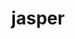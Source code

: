 ---
title: "jasper"
layout: cache
categories: [package, develop]
meta: {"versions": ["2.0.32", "4.2.4"], "compilers": ["gcc@=11.4.0", "gcc@=12.4.0", "gcc@=7.3.1", "gcc@=9.4.0", "oneapi@=2024.1.0", "oneapi@=2024.2.1"], "oss": ["amzn2", "ubuntu20.04", "ubuntu22.04"], "platforms": ["linux"], "targets": ["aarch64", "neoverse_v1", "ppc64le", "x86_64_v3", "x86_64_v4"], "stacks": ["aws-isc", "aws-isc-aarch64", "aws-pcluster-neoverse_v1", "aws-pcluster-x86_64_v4", "e4s", "e4s-neoverse_v1", "e4s-oneapi", "e4s-power", "root"], "num_specs": 24, "num_specs_by_stack": {"root": 24, "aws-isc-aarch64": 2, "aws-pcluster-neoverse_v1": 2, "aws-isc": 2, "aws-pcluster-x86_64_v4": 4, "e4s-power": 4, "e4s-neoverse_v1": 4, "e4s": 4, "e4s-oneapi": 2}}
spec_details: [{"hash": "dx4s2wn5qw6a64sjv5iia5euhc5zqvbl", "compiler": "gcc@=7.3.1", "versions": ["4.2.4"], "os": "amzn2", "platform": "linux", "target": "aarch64", "variants": ["build_system=cmake", "build_type=Release", "generator=make", "~ipo", "+jpeg", "~opengl", "+shared"], "stacks": ["root", "aws-isc-aarch64"], "size": "-", "tarball": "https://binaries.spack.io/develop/build_cache/linux-amzn2-aarch64/gcc-7.3.1/jasper-4.2.4/linux-amzn2-aarch64-gcc-7.3.1-jasper-4.2.4-dx4s2wn5qw6a64sjv5iia5euhc5zqvbl.spack"}, {"hash": "ll3aqnyowia6f2tvvtbazypm4czuh53t", "compiler": "gcc@=7.3.1", "versions": ["4.2.4"], "os": "amzn2", "platform": "linux", "target": "aarch64", "variants": ["build_system=cmake", "build_type=Release", "generator=make", "~ipo", "+jpeg", "~opengl", "+shared"], "stacks": ["root", "aws-isc-aarch64"], "size": "-", "tarball": "https://binaries.spack.io/develop/build_cache/linux-amzn2-aarch64/gcc-7.3.1/jasper-4.2.4/linux-amzn2-aarch64-gcc-7.3.1-jasper-4.2.4-ll3aqnyowia6f2tvvtbazypm4czuh53t.spack"}, {"hash": "6evdaqqox756e3gvnyrmq7audwpcabw7", "compiler": "gcc@=12.4.0", "versions": ["4.2.4"], "os": "amzn2", "platform": "linux", "target": "neoverse_v1", "variants": ["build_system=cmake", "build_type=Release", "generator=make", "~ipo", "+jpeg", "~opengl", "+shared"], "stacks": ["aws-pcluster-neoverse_v1", "root"], "size": "-", "tarball": "https://binaries.spack.io/develop/build_cache/linux-amzn2-neoverse_v1/gcc-12.4.0/jasper-4.2.4/linux-amzn2-neoverse_v1-gcc-12.4.0-jasper-4.2.4-6evdaqqox756e3gvnyrmq7audwpcabw7.spack"}, {"hash": "zkv2b3m2gjnwq7jv5y3b46z73hno67zy", "compiler": "gcc@=12.4.0", "versions": ["4.2.4"], "os": "amzn2", "platform": "linux", "target": "neoverse_v1", "variants": ["build_system=cmake", "build_type=Release", "generator=make", "~ipo", "+jpeg", "~opengl", "+shared"], "stacks": ["aws-pcluster-neoverse_v1", "root"], "size": "-", "tarball": "https://binaries.spack.io/develop/build_cache/linux-amzn2-neoverse_v1/gcc-12.4.0/jasper-4.2.4/linux-amzn2-neoverse_v1-gcc-12.4.0-jasper-4.2.4-zkv2b3m2gjnwq7jv5y3b46z73hno67zy.spack"}, {"hash": "pm7depq6o7abixnzsexuqflt6nspc34h", "compiler": "gcc@=7.3.1", "versions": ["4.2.4"], "os": "amzn2", "platform": "linux", "target": "x86_64_v3", "variants": ["build_system=cmake", "build_type=Release", "generator=make", "~ipo", "+jpeg", "~opengl", "+shared"], "stacks": ["aws-isc", "root"], "size": "-", "tarball": "https://binaries.spack.io/develop/build_cache/linux-amzn2-x86_64_v3/gcc-7.3.1/jasper-4.2.4/linux-amzn2-x86_64_v3-gcc-7.3.1-jasper-4.2.4-pm7depq6o7abixnzsexuqflt6nspc34h.spack"}, {"hash": "prk3gksmm4r6kvn45dpq2lwrtqxmdy7k", "compiler": "gcc@=7.3.1", "versions": ["4.2.4"], "os": "amzn2", "platform": "linux", "target": "x86_64_v3", "variants": ["build_system=cmake", "build_type=Release", "generator=make", "~ipo", "+jpeg", "~opengl", "+shared"], "stacks": ["aws-isc", "root"], "size": "-", "tarball": "https://binaries.spack.io/develop/build_cache/linux-amzn2-x86_64_v3/gcc-7.3.1/jasper-4.2.4/linux-amzn2-x86_64_v3-gcc-7.3.1-jasper-4.2.4-prk3gksmm4r6kvn45dpq2lwrtqxmdy7k.spack"}, {"hash": "dcgztuikknk4dmz66hi56xq2rpljnext", "compiler": "oneapi@=2024.1.0", "versions": ["4.2.4"], "os": "amzn2", "platform": "linux", "target": "x86_64_v3", "variants": ["build_system=cmake", "build_type=Release", "generator=make", "~ipo", "+jpeg", "~opengl", "+shared"], "stacks": ["root", "aws-pcluster-x86_64_v4"], "size": "-", "tarball": "https://binaries.spack.io/develop/build_cache/linux-amzn2-x86_64_v3/oneapi-2024.1.0/jasper-4.2.4/linux-amzn2-x86_64_v3-oneapi-2024.1.0-jasper-4.2.4-dcgztuikknk4dmz66hi56xq2rpljnext.spack"}, {"hash": "drz7pdglsikn7jtsb7gc7jfcz5ynvn2z", "compiler": "oneapi@=2024.1.0", "versions": ["4.2.4"], "os": "amzn2", "platform": "linux", "target": "x86_64_v3", "variants": ["build_system=cmake", "build_type=Release", "generator=make", "~ipo", "+jpeg", "~opengl", "+shared"], "stacks": ["root", "aws-pcluster-x86_64_v4"], "size": "-", "tarball": "https://binaries.spack.io/develop/build_cache/linux-amzn2-x86_64_v3/oneapi-2024.1.0/jasper-4.2.4/linux-amzn2-x86_64_v3-oneapi-2024.1.0-jasper-4.2.4-drz7pdglsikn7jtsb7gc7jfcz5ynvn2z.spack"}, {"hash": "3hp7azhagbshqj3hsf3wmt76oyvq3bvs", "compiler": "oneapi@=2024.1.0", "versions": ["4.2.4"], "os": "amzn2", "platform": "linux", "target": "x86_64_v4", "variants": ["build_system=cmake", "build_type=Release", "generator=make", "~ipo", "+jpeg", "~opengl", "+shared"], "stacks": ["root", "aws-pcluster-x86_64_v4"], "size": "-", "tarball": "https://binaries.spack.io/develop/build_cache/linux-amzn2-x86_64_v4/oneapi-2024.1.0/jasper-4.2.4/linux-amzn2-x86_64_v4-oneapi-2024.1.0-jasper-4.2.4-3hp7azhagbshqj3hsf3wmt76oyvq3bvs.spack"}, {"hash": "ylecbp3lxw5to62vzhrdmx72rlpkyk6p", "compiler": "oneapi@=2024.1.0", "versions": ["4.2.4"], "os": "amzn2", "platform": "linux", "target": "x86_64_v4", "variants": ["build_system=cmake", "build_type=Release", "generator=make", "~ipo", "+jpeg", "~opengl", "+shared"], "stacks": ["root", "aws-pcluster-x86_64_v4"], "size": "-", "tarball": "https://binaries.spack.io/develop/build_cache/linux-amzn2-x86_64_v4/oneapi-2024.1.0/jasper-4.2.4/linux-amzn2-x86_64_v4-oneapi-2024.1.0-jasper-4.2.4-ylecbp3lxw5to62vzhrdmx72rlpkyk6p.spack"}, {"hash": "53ydp62rzhnq2d5aarerbw3udkk2f5xn", "compiler": "gcc@=9.4.0", "versions": ["2.0.32"], "os": "ubuntu20.04", "platform": "linux", "target": "ppc64le", "variants": ["build_system=cmake", "build_type=Release", "generator=make", "~ipo", "+jpeg", "~opengl", "+shared"], "stacks": ["root", "e4s-power"], "size": "-", "tarball": "https://binaries.spack.io/develop/build_cache/linux-ubuntu20.04-ppc64le/gcc-9.4.0/jasper-2.0.32/linux-ubuntu20.04-ppc64le-gcc-9.4.0-jasper-2.0.32-53ydp62rzhnq2d5aarerbw3udkk2f5xn.spack"}, {"hash": "zyclfvi536q2vqlsgok3uggneveogxct", "compiler": "gcc@=9.4.0", "versions": ["2.0.32"], "os": "ubuntu20.04", "platform": "linux", "target": "ppc64le", "variants": ["build_system=cmake", "build_type=Release", "generator=make", "~ipo", "+jpeg", "~opengl", "+shared"], "stacks": ["root", "e4s-power"], "size": "-", "tarball": "https://binaries.spack.io/develop/build_cache/linux-ubuntu20.04-ppc64le/gcc-9.4.0/jasper-2.0.32/linux-ubuntu20.04-ppc64le-gcc-9.4.0-jasper-2.0.32-zyclfvi536q2vqlsgok3uggneveogxct.spack"}, {"hash": "rgqg4xvpth5h2luj3k52n4qpgs7kc7rv", "compiler": "gcc@=9.4.0", "versions": ["4.2.4"], "os": "ubuntu20.04", "platform": "linux", "target": "ppc64le", "variants": ["build_system=cmake", "build_type=Release", "generator=make", "~ipo", "+jpeg", "~opengl", "+shared"], "stacks": ["root", "e4s-power"], "size": "-", "tarball": "https://binaries.spack.io/develop/build_cache/linux-ubuntu20.04-ppc64le/gcc-9.4.0/jasper-4.2.4/linux-ubuntu20.04-ppc64le-gcc-9.4.0-jasper-4.2.4-rgqg4xvpth5h2luj3k52n4qpgs7kc7rv.spack"}, {"hash": "xcazzgyuazzsftovgcmsxxn7qb6mc2ft", "compiler": "gcc@=9.4.0", "versions": ["4.2.4"], "os": "ubuntu20.04", "platform": "linux", "target": "ppc64le", "variants": ["build_system=cmake", "build_type=Release", "generator=make", "~ipo", "+jpeg", "~opengl", "+shared"], "stacks": ["root", "e4s-power"], "size": "-", "tarball": "https://binaries.spack.io/develop/build_cache/linux-ubuntu20.04-ppc64le/gcc-9.4.0/jasper-4.2.4/linux-ubuntu20.04-ppc64le-gcc-9.4.0-jasper-4.2.4-xcazzgyuazzsftovgcmsxxn7qb6mc2ft.spack"}, {"hash": "jqz66c3hk345qmj6jd3275qzcc6mothz", "compiler": "gcc@=11.4.0", "versions": ["2.0.32"], "os": "ubuntu22.04", "platform": "linux", "target": "neoverse_v1", "variants": ["build_system=cmake", "build_type=Release", "generator=make", "~ipo", "+jpeg", "~opengl", "+shared"], "stacks": ["root", "e4s-neoverse_v1"], "size": "-", "tarball": "https://binaries.spack.io/develop/build_cache/linux-ubuntu22.04-neoverse_v1/gcc-11.4.0/jasper-2.0.32/linux-ubuntu22.04-neoverse_v1-gcc-11.4.0-jasper-2.0.32-jqz66c3hk345qmj6jd3275qzcc6mothz.spack"}, {"hash": "yaj4zmz4doi65eizgipibav2m3mtjuzq", "compiler": "gcc@=11.4.0", "versions": ["2.0.32"], "os": "ubuntu22.04", "platform": "linux", "target": "neoverse_v1", "variants": ["build_system=cmake", "build_type=Release", "generator=make", "~ipo", "+jpeg", "~opengl", "+shared"], "stacks": ["root", "e4s-neoverse_v1"], "size": "-", "tarball": "https://binaries.spack.io/develop/build_cache/linux-ubuntu22.04-neoverse_v1/gcc-11.4.0/jasper-2.0.32/linux-ubuntu22.04-neoverse_v1-gcc-11.4.0-jasper-2.0.32-yaj4zmz4doi65eizgipibav2m3mtjuzq.spack"}, {"hash": "aqdo3aga7uzuuzih3yrxviwenytqrwix", "compiler": "gcc@=11.4.0", "versions": ["4.2.4"], "os": "ubuntu22.04", "platform": "linux", "target": "neoverse_v1", "variants": ["build_system=cmake", "build_type=Release", "generator=make", "~ipo", "+jpeg", "~opengl", "+shared"], "stacks": ["root", "e4s-neoverse_v1"], "size": "-", "tarball": "https://binaries.spack.io/develop/build_cache/linux-ubuntu22.04-neoverse_v1/gcc-11.4.0/jasper-4.2.4/linux-ubuntu22.04-neoverse_v1-gcc-11.4.0-jasper-4.2.4-aqdo3aga7uzuuzih3yrxviwenytqrwix.spack"}, {"hash": "dhor2sk376u5d7hs53tvmjiuypnvb7l5", "compiler": "gcc@=11.4.0", "versions": ["4.2.4"], "os": "ubuntu22.04", "platform": "linux", "target": "neoverse_v1", "variants": ["build_system=cmake", "build_type=Release", "generator=make", "~ipo", "+jpeg", "~opengl", "+shared"], "stacks": ["root", "e4s-neoverse_v1"], "size": "-", "tarball": "https://binaries.spack.io/develop/build_cache/linux-ubuntu22.04-neoverse_v1/gcc-11.4.0/jasper-4.2.4/linux-ubuntu22.04-neoverse_v1-gcc-11.4.0-jasper-4.2.4-dhor2sk376u5d7hs53tvmjiuypnvb7l5.spack"}, {"hash": "46vjq5asjnly7q7znkayv5p6dmcfaqgu", "compiler": "gcc@=11.4.0", "versions": ["2.0.32"], "os": "ubuntu22.04", "platform": "linux", "target": "x86_64_v3", "variants": ["build_system=cmake", "build_type=Release", "generator=make", "~ipo", "+jpeg", "~opengl", "+shared"], "stacks": ["root", "e4s"], "size": "-", "tarball": "https://binaries.spack.io/develop/build_cache/linux-ubuntu22.04-x86_64_v3/gcc-11.4.0/jasper-2.0.32/linux-ubuntu22.04-x86_64_v3-gcc-11.4.0-jasper-2.0.32-46vjq5asjnly7q7znkayv5p6dmcfaqgu.spack"}, {"hash": "ghdebfzphhnzpjk2bpuayesw3rofhtek", "compiler": "gcc@=11.4.0", "versions": ["2.0.32"], "os": "ubuntu22.04", "platform": "linux", "target": "x86_64_v3", "variants": ["build_system=cmake", "build_type=Release", "generator=make", "~ipo", "+jpeg", "~opengl", "+shared"], "stacks": ["root", "e4s"], "size": "-", "tarball": "https://binaries.spack.io/develop/build_cache/linux-ubuntu22.04-x86_64_v3/gcc-11.4.0/jasper-2.0.32/linux-ubuntu22.04-x86_64_v3-gcc-11.4.0-jasper-2.0.32-ghdebfzphhnzpjk2bpuayesw3rofhtek.spack"}, {"hash": "izmn6vtprukfc4gkicuxclgord3nsagz", "compiler": "gcc@=11.4.0", "versions": ["4.2.4"], "os": "ubuntu22.04", "platform": "linux", "target": "x86_64_v3", "variants": ["build_system=cmake", "build_type=Release", "generator=make", "~ipo", "+jpeg", "~opengl", "+shared"], "stacks": ["root", "e4s"], "size": "-", "tarball": "https://binaries.spack.io/develop/build_cache/linux-ubuntu22.04-x86_64_v3/gcc-11.4.0/jasper-4.2.4/linux-ubuntu22.04-x86_64_v3-gcc-11.4.0-jasper-4.2.4-izmn6vtprukfc4gkicuxclgord3nsagz.spack"}, {"hash": "s6nm2eja6kawhlna2hrauu4hr6f6oadn", "compiler": "gcc@=11.4.0", "versions": ["4.2.4"], "os": "ubuntu22.04", "platform": "linux", "target": "x86_64_v3", "variants": ["build_system=cmake", "build_type=Release", "generator=make", "~ipo", "+jpeg", "~opengl", "+shared"], "stacks": ["root", "e4s"], "size": "-", "tarball": "https://binaries.spack.io/develop/build_cache/linux-ubuntu22.04-x86_64_v3/gcc-11.4.0/jasper-4.2.4/linux-ubuntu22.04-x86_64_v3-gcc-11.4.0-jasper-4.2.4-s6nm2eja6kawhlna2hrauu4hr6f6oadn.spack"}, {"hash": "czxqcqsuhkc4ruyj2sv362tkizk3imgw", "compiler": "oneapi@=2024.2.1", "versions": ["4.2.4"], "os": "ubuntu22.04", "platform": "linux", "target": "x86_64_v3", "variants": ["build_system=cmake", "build_type=Release", "generator=make", "~ipo", "+jpeg", "~opengl", "+shared"], "stacks": ["e4s-oneapi", "root"], "size": "-", "tarball": "https://binaries.spack.io/develop/build_cache/linux-ubuntu22.04-x86_64_v3/oneapi-2024.2.1/jasper-4.2.4/linux-ubuntu22.04-x86_64_v3-oneapi-2024.2.1-jasper-4.2.4-czxqcqsuhkc4ruyj2sv362tkizk3imgw.spack"}, {"hash": "qtk2lhsv6r7kintvt3blpfh5i6ktx7g4", "compiler": "oneapi@=2024.2.1", "versions": ["4.2.4"], "os": "ubuntu22.04", "platform": "linux", "target": "x86_64_v3", "variants": ["build_system=cmake", "build_type=Release", "generator=make", "~ipo", "+jpeg", "~opengl", "+shared"], "stacks": ["e4s-oneapi", "root"], "size": "-", "tarball": "https://binaries.spack.io/develop/build_cache/linux-ubuntu22.04-x86_64_v3/oneapi-2024.2.1/jasper-4.2.4/linux-ubuntu22.04-x86_64_v3-oneapi-2024.2.1-jasper-4.2.4-qtk2lhsv6r7kintvt3blpfh5i6ktx7g4.spack"}]
---